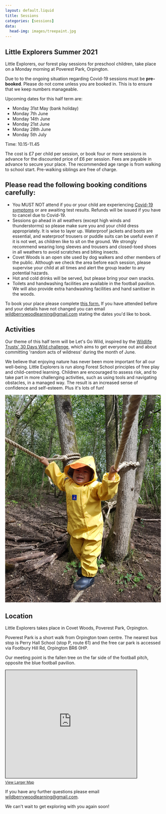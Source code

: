 ```yaml
---
layout: default.liquid
title: Sessions
categories: [sessions]
data:
  head-img: images/treepaint.jpg
---
```


## Little Explorers Summer 2021

Little Explorers, our forest play sessions for preschool children, take place on a Monday morning at Poverest Park, Orpington. 

Due to to the ongoing situation regarding Covid-19 sessions must be **pre-booked**. Please do not come unless you are booked in. This is to ensure that we keep numbers manageable. 

Upcoming dates for this half term are: 

* Monday 31st May (bank holiday)
* Monday 7th June
* Monday 14th June
* Monday 21st June 
* Monday 28th June
* Monday 5th July

Time: 10.15-11.45

The cost is £7 per child per session, or book four or more sessions in advance for the discounted price of £6 per session. Fees are payable in advance to secure your place. The recommended age range is from walking to school start. Pre-walking siblings are free of charge. 

## Please read the following booking conditions carefully:

* You MUST NOT attend if you or your child are experiencing [Covid-19 symptoms](https://www.nhs.uk/conditions/coronavirus-covid-19/symptoms/) or are awaiting test results. Refunds will be issued if you have to cancel due to Covid-19.
* Sessions go ahead in all weathers (except high winds and thunderstorms) so please make sure you and your child dress appropriately. It is wise to layer up. Waterproof jackets and boots are essential, and waterproof trousers or puddle suits can be useful even if it is not wet, as children like to sit on the ground. We strongly recommend wearing long sleeves and trousers and closed-toed shoes in all weathers to avoid scratches and biting insects.
* Covet Woods is an open site used by dog walkers and other members of the public. Although we check the area before each session, please supervise your child at all times and alert the group leader to any potential hazards. 
* Hot and cold drinks will be served, but please bring your own snacks. 
* Toilets and handwashing facilities are available in the football pavilion. We will also provide extra handwashing facilities and hand sanitiser in the woods. 

To book your place please complete [this form.](https://forms.gle/QmvYJJ1gVJeTYvpe9) If you have attended before and your details have not changed you can email wildberrywoodlearning@gmail.com stating the dates you'd like to book. 

## Activities

Our theme of this half term will be Let's Go Wild, inspired by the [Wildlife Trusts' 30 Days Wild challenge](https://www.wildlifetrusts.org/30-days-wild-2021-sign-your-pack), which aims to get everyone out and about committing 'random acts of wildness' during the month of June. 

We believe that enjoying nature has never been more important for all our well-being. Little Explorers is run along Forest School principles of free play and child-centred learning. Children are encouraged to assess risk, and to take part in more challenging activities, such as using tools and navigating obstacles, in a managed way. The result is an increased sense of confidence and self-esteem. Plus it's lots of fun! 
 
![](/images/duckbalance.jpg)

## Location

Little Explorers takes place in Covet Woods, Poverest Park, Orpington.

Poverest Park is a short walk from Orpington town centre. The nearest
bus stop is Perry Hall School (stop P, route 61) and the free car park is
accessed via Footbury Hill Rd, Orpington BR6 0HP.

Our meeting point is the fallen tree on the far
side of the football pitch, opposite the blue football pavilion.

<iframe width="425" height="350" frameborder="0" scrolling="no"
marginheight="0" marginwidth="0"
src="https://www.openstreetmap.org/export/embed.html?bbox=0.08855581283569336%2C51.38178554297546%2C0.10355472564697267%2C51.38763092355746&amp;layer=mapnik"
style="border: 1px solid
black; max-width:100%"></iframe><br/><small><a href="https://www.openstreetmap.org/#map=17/51.38471/0.09606">View
Larger Map</a></small>

If you have any further questions please email [wildberrywoodlearning@gmail.com](mailto:wildberrywoodlearning@gmail.com).

We can't wait to get exploring with you again soon!

